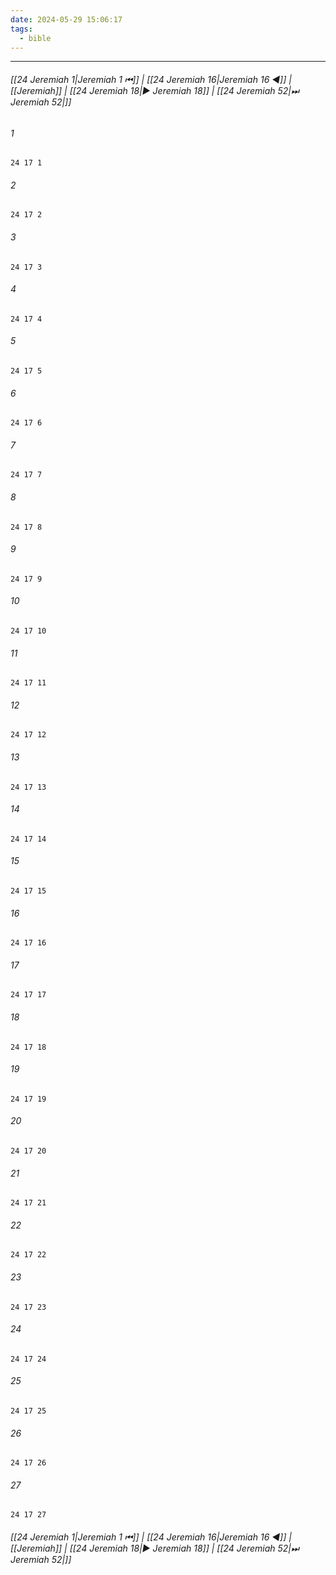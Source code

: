 ```yaml
---
date: 2024-05-29 15:06:17
tags:
  - bible
---
```

___

###### [[24 Jeremiah 1|Jeremiah 1 ⏮]] | [[24 Jeremiah 16|Jeremiah 16 ◀]] | [[Jeremiah]] | [[24 Jeremiah 18|▶ Jeremiah 18]] | [[24 Jeremiah 52|⏭ Jeremiah 52|]]

###### 1
``` verse
24 17 1 
```
###### 2
``` verse
24 17 2 
```
###### 3
``` verse
24 17 3 
```
###### 4
``` verse
24 17 4 
```
###### 5
``` verse
24 17 5 
```
###### 6
``` verse
24 17 6 
```
###### 7
``` verse
24 17 7 
```
###### 8
``` verse
24 17 8 
```
###### 9
``` verse
24 17 9 
```
###### 10
``` verse
24 17 10 
```
###### 11
``` verse
24 17 11 
```
###### 12
``` verse
24 17 12 
```
###### 13
``` verse
24 17 13 
```
###### 14
``` verse
24 17 14 
```
###### 15
``` verse
24 17 15 
```
###### 16
``` verse
24 17 16 
```
###### 17
``` verse
24 17 17 
```
###### 18
``` verse
24 17 18 
```
###### 19
``` verse
24 17 19 
```
###### 20
``` verse
24 17 20 
```
###### 21
``` verse
24 17 21 
```
###### 22
``` verse
24 17 22 
```
###### 23
``` verse
24 17 23 
```
###### 24
``` verse
24 17 24 
```
###### 25
``` verse
24 17 25 
```
###### 26
``` verse
24 17 26 
```
###### 27
``` verse
24 17 27 
```

###### [[24 Jeremiah 1|Jeremiah 1 ⏮]] | [[24 Jeremiah 16|Jeremiah 16 ◀]] | [[Jeremiah]] | [[24 Jeremiah 18|▶ Jeremiah 18]] | [[24 Jeremiah 52|⏭ Jeremiah 52|]]

